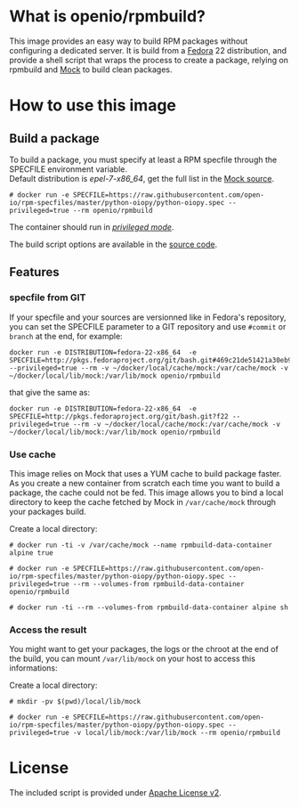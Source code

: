 # What is openio/rpmbuild?

This image provides an easy way to build RPM packages without configuring a dedicated server.
It is build from a [Fedora](https://getfedora.org) 22 distribution, and provide a shell script that wraps the process to create a package, relying on rpmbuild and [Mock](https://fedoraproject.org/wiki/Mock) to build clean packages.

# How to use this image

## Build a package

To build a package, you must specify at least a RPM specfile through the SPECFILE environment variable.  
Default distribution is *epel-7-x86_64*, get the full list in the [Mock source](http://pkgs.fedoraproject.org/cgit/mock.git/).  

```console
# docker run -e SPECFILE=https://raw.githubusercontent.com/open-io/rpm-specfiles/master/python-oiopy/python-oiopy.spec --privileged=true --rm openio/rpmbuild
```
The container should run in [*privileged mode*](http://blog.docker.com/2013/09/docker-can-now-run-within-docker/).

The build script options are available in the [source code](https://github.com/open-io/dockerfiles/blob/master/openio-rpmbuild/build.sh).

## Features

### specfile from GIT
If your specfile and your sources are versionned like in Fedora's repository, you can set the SPECFILE parameter to a GIT repository and use `#commit` or `branch` at the end, for example:  

```console
docker run -e DISTRIBUTION=fedora-22-x86_64  -e SPECFILE=http://pkgs.fedoraproject.org/git/bash.git#469c21de51421a30eb99aad8a02148043fcdccce --privileged=true --rm -v ~/docker/local/cache/mock:/var/cache/mock -v ~/docker/local/lib/mock:/var/lib/mock openio/rpmbuild
```

that give the same as:  

```console
docker run -e DISTRIBUTION=fedora-22-x86_64  -e SPECFILE=http://pkgs.fedoraproject.org/git/bash.git?f22 --privileged=true --rm -v ~/docker/local/cache/mock:/var/cache/mock -v ~/docker/local/lib/mock:/var/lib/mock openio/rpmbuild
```

### Use cache
This image relies on Mock that uses a YUM cache to build package faster. As you create a new container from scratch each time you want to build a package, the cache could not be fed.
This image allows you to bind a local directory to keep the cache fetched by Mock in `/var/cache/mock` through your packages build.

Create a local directory:

```console
# docker run -ti -v /var/cache/mock --name rpmbuild-data-container alpine true
```

```console
# docker run -e SPECFILE=https://raw.githubusercontent.com/open-io/rpm-specfiles/master/python-oiopy/python-oiopy.spec --privileged=true --rm --volumes-from rpmbuild-data-container  openio/rpmbuild
```

```console
# docker run -ti --rm --volumes-from rpmbuild-data-container alpine sh
```

### Access the result
You might want to get your packages, the logs or the chroot at the end of the build, you can mount `/var/lib/mock` on your host to access this informations:

Create a local directory:

```console
# mkdir -pv $(pwd)/local/lib/mock
```

```console
# docker run -e SPECFILE=https://raw.githubusercontent.com/open-io/rpm-specfiles/master/python-oiopy/python-oiopy.spec --privileged=true -v local/lib/mock:/var/lib/mock --rm openio/rpmbuild
```

# License

The included script is provided under [Apache License v2](http://www.apache.org/licenses/LICENSE-2.0).
